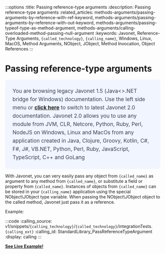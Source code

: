 :::options
:title: Passing reference-type arguments
:description: Passing reference-type arguments
:related_articles: methods-arguments/passing-arguments-by-reference-with-ref-keyword, methods-arguments/passing-arguments-by-reference-with-out-keyword, methods-arguments/passing-typeof-type-as-method-argument, methods-arguments/calling-overloaded-method-passing-null-argument
:keywords: Javonet, Reference-Type Arguments, `{called_technology}`, `{calling_name}`, Windows, Linux, MacOS, Method Arguments, NObject, JObject, Method Invocation, Object References
:::

# Passing reference-type arguments  
  <div style="padding: 24px; background: #F0F5FF; border-radius: 8px; flex-direction: column; justify-content: flex-start; align-items: flex-start; gap: 10px; display: flex">
  <div style="justify-content: flex-start; align-items: center; gap: 24px; display: inline-flex">
    <div style="color: #353D5A; font-size: 17px; font-weight: 400; line-height: 27px; letter-spacing: 0.03px; word-wrap: break-word">
You are browsing legacy Javonet 1.5 (Java<>.NET bridge for Windows) documentation. Use the left side menu or <a style="font-weight: bold; text-decoration: underline;" href="/guides/v2/getting-started/about-javonet">click here</a> to switch to latest Javonet 2.0 documentation. Javonet 2.0 allows you to use any module from
JVM, CLR, Netcore, Python, Ruby, Perl, NodeJS on Windows, Linux and MacOs
from any application created in Java, Clojure, Groovy, Kotlin, C#, F#, J#, VB.NET, Python, Perl, Ruby, JavaScript, TypeScript, C++ and GoLang
    </div>
  </div>
</div>
  
With Javonet, you can very easily pass any object from `{called_name}` as argument to any method from `{called_name}`, or substitute a field or property from `{called_name}`. Instances of objects from `{called_name}` can be stored in your `{calling_name}` application using the special NObject\JObject type variable. When passing the NObject\JObject object to the called method, Javonet just pass it as a reference.  
  
Example:  
  
:::code 
:calling_source: v1/snippets/`{calling_technology}`/`{called_technology}`/integrationTests.`{calling_ext}`
:calling_id: StandardLibrary_PassReferenceTypeArgument
:display: calling
:::
  

[**See Live Example!**](http://lab.javonet.com/e/9)
